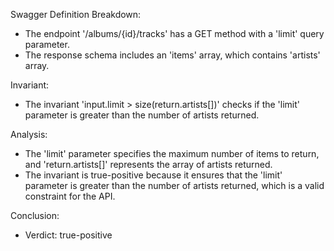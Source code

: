 Swagger Definition Breakdown:
- The endpoint '/albums/{id}/tracks' has a GET method with a 'limit' query parameter.
- The response schema includes an 'items' array, which contains 'artists' array.

Invariant:
- The invariant 'input.limit > size(return.artists[])' checks if the 'limit' parameter is greater than the number of artists returned.

Analysis:
- The 'limit' parameter specifies the maximum number of items to return, and 'return.artists[]' represents the array of artists returned.
- The invariant is true-positive because it ensures that the 'limit' parameter is greater than the number of artists returned, which is a valid constraint for the API.

Conclusion:
- Verdict: true-positive
